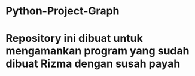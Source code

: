 # Python-Project-Graph
#
# Repository ini dibuat untuk mengamankan program yang sudah dibuat Rizma dengan susah payah
#
# 

